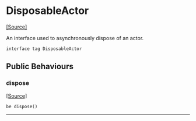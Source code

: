 # DisposableActor
<span class="source-link">[[Source]](src/builtin/disposable_actor.md#L1)</span>

An interface used to asynchronously dispose of an actor.


```pony
interface tag DisposableActor
```

## Public Behaviours

### dispose
<span class="source-link">[[Source]](src/builtin/disposable_actor.md#L5)</span>


```pony
be dispose()
```

---

